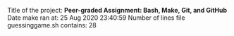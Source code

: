 Title of the project: __Peer-graded Assignment: Bash, Make, Git, and GitHub__
Date make ran at: 25 Aug 2020 23:40:59
Number of lines file guessinggame.sh contains: 28
